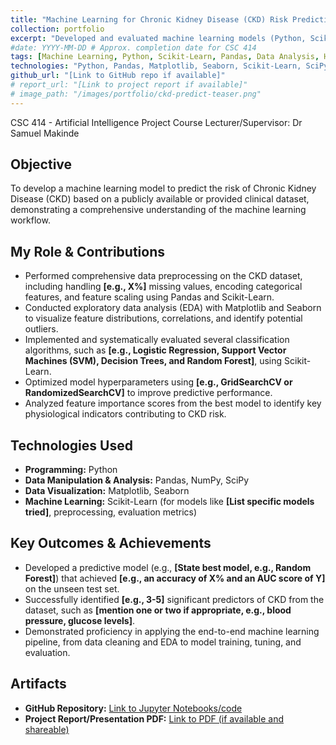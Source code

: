 ```yaml
---
title: "Machine Learning for Chronic Kidney Disease (CKD) Risk Prediction"
collection: portfolio
excerpt: "Developed and evaluated machine learning models (Python, Scikit-Learn) to predict CKD risk, performing data preprocessing, EDA, and feature importance analysis. BSc AI course project."
#date: YYYY-MM-DD # Approx. completion date for CSC 414
tags: [Machine Learning, Python, Scikit-Learn, Pandas, Data Analysis, Healthcare]
technologies: "Python, Pandas, Matplotlib, Seaborn, Scikit-Learn, SciPy"
github_url: "[Link to GitHub repo if available]"
# report_url: "[Link to project report if available]"
# image_path: "/images/portfolio/ckd-predict-teaser.png"
---
```

CSC 414 - Artificial Intelligence Project
Course Lecturer/Supervisor: Dr Samuel Makinde

## Objective
To develop a machine learning model to predict the risk of Chronic Kidney Disease (CKD) based on a publicly available or provided clinical dataset, demonstrating a comprehensive understanding of the machine learning workflow.

## My Role & Contributions
* Performed comprehensive data preprocessing on the CKD dataset, including handling **[e.g., X%]** missing values, encoding categorical features, and feature scaling using Pandas and Scikit-Learn.
* Conducted exploratory data analysis (EDA) with Matplotlib and Seaborn to visualize feature distributions, correlations, and identify potential outliers.
* Implemented and systematically evaluated several classification algorithms, such as **[e.g., Logistic Regression, Support Vector Machines (SVM), Decision Trees, and Random Forest]**, using Scikit-Learn.
* Optimized model hyperparameters using **[e.g., GridSearchCV or RandomizedSearchCV]** to improve predictive performance.
* Analyzed feature importance scores from the best model to identify key physiological indicators contributing to CKD risk.

## Technologies Used
* **Programming:** Python
* **Data Manipulation & Analysis:** Pandas, NumPy, SciPy
* **Data Visualization:** Matplotlib, Seaborn
* **Machine Learning:** Scikit-Learn (for models like **[List specific models tried]**, preprocessing, evaluation metrics)

## Key Outcomes & Achievements
* Developed a predictive model (e.g., **[State best model, e.g., Random Forest]**) that achieved **[e.g., an accuracy of X% and an AUC score of Y]** on the unseen test set.
* Successfully identified **[e.g., 3-5]** significant predictors of CKD from the dataset, such as **[mention one or two if appropriate, e.g., blood pressure, glucose levels]**.
* Demonstrated proficiency in applying the end-to-end machine learning pipeline, from data cleaning and EDA to model training, tuning, and evaluation.

## Artifacts
* **GitHub Repository:** [Link to Jupyter Notebooks/code]([YOUR_GITHUB_REPO_LINK_HERE])
* **Project Report/Presentation PDF:** [Link to PDF (if available and shareable)]([YOUR_REPORT_LINK_HERE])

